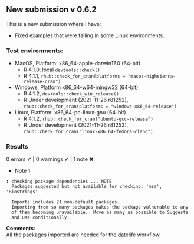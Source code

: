 ## New submission v 0.6.2
This is a new submission where I have:

* Fixed examples that were failing in some Linux environments.

### Test environments:

- MacOS, Platform: x86_64-apple-darwin17.0 (64-bit)
  - R 4.1.0, local `devtools::check()`
  - R 4.1.1, `rhub::check_for_cran(platforms = "macos-highsierra-release-cran")`
- Windows, Platform x86_64-w64-mingw32 (64-bit)
  - R 4.1.2, `devtools::check_win_release()`
  - R Under development (2021-11-26 r81252), `rhub::check_for_cran(platforms = "windows-x86_64-release")`
- Linux, Platform: x86_64-pc-linux-gnu (64-bit)
  - R 4.1.2, `rhub::check_for_cran("ubuntu-gcc-release")`
  - R Under development (2021-11-26 r81252), `rhub::check_for_cran("linux-x86_64-fedora-clang")`

### Results
0 errors ✔ | 0 warnings ✔ | 1 note ✖

* Note 1

```
❯ checking package dependencies ... NOTE
  Packages suggested but not available for checking: 'msa', 'Biostrings'

  Imports includes 21 non-default packages.
  Importing from so many packages makes the package vulnerable to any 
  of them becoming unavailable.  Move as many as possible to Suggests 
  and use conditionally.
```
**Comments**: <br/>
All the packages imported are needed for the datelife workflow.
